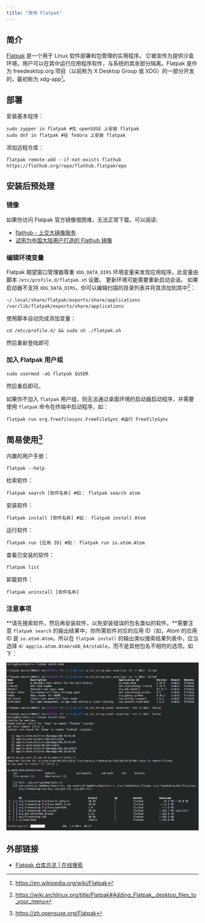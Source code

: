 ```yaml
---
title: "使用 Flatpak"
---
```


## 简介

[Flatpak](https://www.flatpak.org/) 是一个用于 Linux 软件部署和包管理的实用程序。 它被宣传为提供沙盒环境，用户可以在其中运行应用程序软件，与系统的其余部分隔离。Flatpak 是作为 freedesktop.org 项目（以前称为 X Desktop Group 或 XDG）的一部分开发的，最初称为 xdg-app[^1]。

## 部署

安装基本程序：

```
sudo zypper in flatpak #在 openSUSE 上安装 flatpak
sudo dnf in flatpak #在 fedora 上安装 flatpak
```

添加远程仓库：

```
flatpak remote-add --if-not-exists flathub https://flathub.org/repo/flathub.flatpakrepo
```

## 安装后预处理

### 镜像

如果你访问 Flatpak 官方镜像很困难，无法正常下载，可以阅读:

- [flathub - 上交大镜像服务](https://mirror.sjtu.edu.cn/docs/flathub)
- [试用为中国大陆用户打造的 Flathub 镜像](https://zh.fedoracommunity.org/2020/05/13/try-on-flatpak-mainland-china-mirror.html)

### 编辑环境变量

Flatpak 期望窗口管理器尊重 `XDG_DATA_DIRS` 环境变量来发现应用程序。此变量由脚本 `/etc/profile.d/flatpak.sh` 设置。 更新环境可能需要重新启动会话。 如果启动器不支持 `XDG_DATA_DIRS`，你可以编辑扫描的目录列表并将其添加到其中[^2]：

```
~/.local/share/flatpak/exports/share/applications
/var/lib/flatpak/exports/share/applications
```

使用脚本自动完成添加变量：

```
cd /etc/profile.d/ && sudo sh ./flatpak.sh
```

然后重新登陆即可

### 加入 Flatpak 用户组

```
sudo usermod -aG flatpak $USER
```

然后重启即可。

如果你不加入 `flatpak` 用户组，则无法通过桌面环境的启动器启动程序，并需要使用 `flatpak` 命令在终端中启动程序，如：

```
flatpak run org.freefilesync.FreeFileSync #运行 FreeFileSync
```

## 简易使用[^3]

内置的用户手册：

```
flatpak --help
```

检索软件：

```
flatpak search [软件名称] #如： flatpak search atom
```

安装软件：

```
flatpak install [软件名称] #如： flatpak install Atom
```

运行软件：

```
flatpak run [应用 ID] #如： flatpak run io.atom.Atom
```

查看已安装的软件：

```
flatpak list
```

卸载软件：

```
flatpak uninstall [软件名称]
```

### 注意事项

**请先搜索软件，然后再安装软件，以免安装错误的包名类似的软件。**需要注意 `flatpak search` 的输出结果中，你所需软件对应的应用 ID（如，Atom 的应用 ID 是 `io.atom.Atom`，所以在 `flatpak install` 的输出类似搜索结果列表中，应当选择 `4）app/io.atom.Atom/x86_64/stable`，而不是其他包名不相符的选项。如下：

![样例](./image/Flatpak_Install.png)

## 外部链接

- [Flatpak 仓库总览 | 在线搜索](https://flathub.org/apps/category/All)

[^1]: https://en.wikipedia.org/wiki/Flatpak
[^2]: https://wiki.archlinux.org/title/Flatpak#Adding_Flatpak_.desktop_files_to_your_menu
[^3]: https://zh.opensuse.org/Flatpak